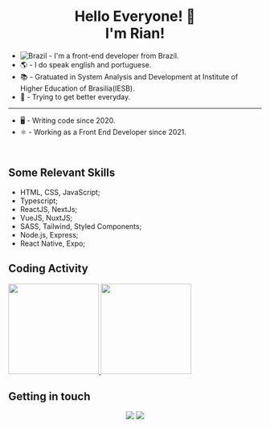 <h1 align="center">Hello Everyone! 🙋 <br/ > I'm Rian! </h1>

-  ![Brazil](https://raw.githubusercontent.com/stevenrskelton/flag-icon/master/png/16/country-4x3/br.png "Brazil")  - I'm a front-end developer from Brazil.
- 🌎  - I do speak english and portuguese.
- 📚  - Gratuated in System Analysis and Development at Institute of Higher Education of Brasilia(IESB).
- 🚀  - Trying to get better everyday.

---

- 🖥   - Writing code since 2020.
- ⚛️   - Working as a Front End Developer since 2021.

<br />

## Some Relevant Skills
- HTML, CSS, JavaScript;
- Typescript;
- ReactJS, NextJs;
- VueJS, NuxtJS; 
- SASS, Tailwind, Styled Components;
- Node.js, Express;
- React Native, Expo;
  
## Coding Activity
<div display="flex">
  <a href="https://github.com/idkrian">
  <img height="180em" src="https://github-readme-stats.vercel.app/api?username=idkrian&show_icons=true&theme=dark&include_all_commits=true&count_private=true"/>
  <img height="180em" src="https://github-readme-stats.vercel.app/api/top-langs/?username=idkrian&layout=compact&langs_count=7&theme=dark"/>
  </a>
</div>

## Getting in touch
<p align = "center">
  <a href = "mailto:riansouza0@gmail.com"><img src="https://img.shields.io/badge/-Gmail-%23333?style=for-the-badge&logo=gmail&logoColor=white" target="_blank"></a>
  <a href="https://www.linkedin.com/in/riansouza/" target="_blank"><img src="https://img.shields.io/badge/-LinkedIn-%230077B5?style=for-the-badge&logo=linkedin&logoColor=white" target="_blank"></a> 
